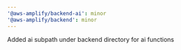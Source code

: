 ```yaml
---
'@aws-amplify/backend-ai': minor
'@aws-amplify/backend': minor
---
```


Added ai subpath under backend directory for ai functions

